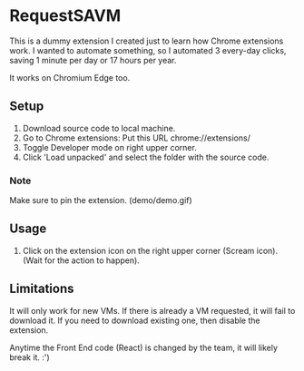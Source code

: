 # RequestSAVM

This is a dummy extension I created just to learn how Chrome extensions work. I wanted to automate something, so I automated 3 every-day clicks, saving 1 minute per day or 17 hours per year.

It works on Chromium Edge too.

## Setup

1) Download source code to local machine.
2) Go to Chrome extensions: Put this URL chrome://extensions/
3) Toggle Developer mode on right upper corner.
4) Click 'Load unpacked' and select the folder with the source code.
### Note
Make sure to pin the extension.
(demo/demo.gif)

## Usage

1) Click on the extension icon on the right upper corner (Scream icon).
(Wait for the action to happen).


## Limitations

It will only work for new VMs. If there is already a VM requested, it will fail to download it. If you need to download existing one, then disable the extension.

Anytime the Front End code (React) is changed by the team, it will likely break it. :')


